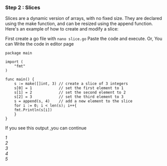 ### Step 2 : Slices

Slices are a dynamic version of arrays, with no fixed size. They are declared using the make function, and can be resized using the append function. Here's an example of how to create and modify a slice:

First create a go file with `nano slice.go`
Paste the code and execute.
Or,
You can Write the code in editor page 

```
package main

import (
	"fmt"
)

func main() {
	s := make([]int, 3) // create a slice of 3 integers
	s[0] = 1            // set the first element to 1
	s[1] = 2            // set the second element to 2
	s[2] = 3            // set the third element to 3
	s = append(s, 4)    // add a new element to the slice
	for i := 0; i < len(s); i++{
	fmt.Println(s[i])
	}
}
```
If you see this output ,you can continue

*1* \
*2* \
*3* \
*4* \
*5*
